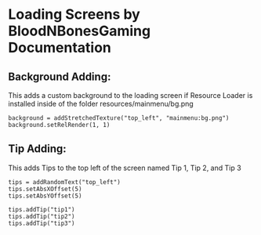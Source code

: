 # Loading Screens by BloodNBonesGaming Documentation

## Background Adding:

This adds a custom background to the loading screen if Resource Loader is installed inside of the folder resources/mainmenu/bg.png

```
background = addStretchedTexture("top_left", "mainmenu:bg.png")
background.setRelRender(1, 1)
```
## Tip Adding:

This adds Tips to the top left of the screen named Tip 1, Tip 2, and Tip 3

```
tips = addRandomText("top_left")
tips.setAbsXOffset(5)
tips.setAbsYOffset(5)

tips.addTip("tip1")
tips.addTip("tip2")
tips.addTip("tip3")

